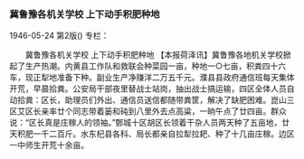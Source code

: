 ### 冀鲁豫各机关学校  上下动手积肥种地

1946-05-24
第2版()
专栏：

　　冀鲁豫各机关学校
    上下动手积肥种地
    【本报荷泽讯】冀鲁豫各地机关学校掀起了生产热潮。内黄县工作队和救联会种菜园一亩，种地一○七亩，积粪四十六车，现正犁地准备下种。副业生产净赚洋二万五千元。濮县县政府通信班每天集体开荒，早晨拾粪。公安局干部夜里替战士站岗，抽出战士搞运输，四区全体人员自动拾粪：区长，助理员们外出、通信员送信都随带粪筐，解决了缺肥困难。崑山三区艾区长亲率廿个同志带着篓和砘到八里外去点高粱，一晌午点了廿四亩。群众说：“区长真是庄稼人的领袖。”鄄城十区胡区长领着干杂人员两天种了五亩地，廿天积肥一千二百斤。水东杞县各科、局长都亲自拉犁拉耙、种了十几亩庄稼。边区一中师生开荒十余亩。
